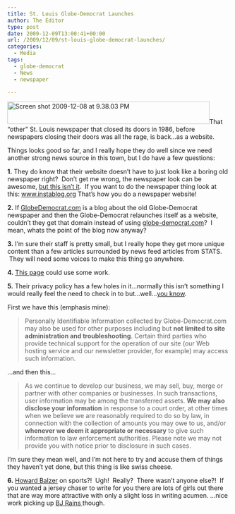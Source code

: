 ```yaml
---
title: St. Louis Globe-Democrat Launches
author: The Editor
type: post
date: 2009-12-09T13:00:41+00:00
url: /2009/12/09/st-louis-globe-democrat-launches/
categories:
  - Media
tags:
  - globe-democrat
  - News
  - newspaper

---
```

[<img class="aligncenter size-full wp-image-2520" title="Screen shot 2009-12-08 at 9.38.03 PM" src="http://punchingkitty.com/wp-content/uploads/2009/12/Screen-shot-2009-12-08-at-9.38.03-PM.png" alt="Screen shot 2009-12-08 at 9.38.03 PM" width="458" height="51" srcset="http://media.punchingkitty.com/wordpress/2009/12/Screen-shot-2009-12-08-at-9.38.03-PM.png 458w, http://media.punchingkitty.com/wordpress/2009/12/Screen-shot-2009-12-08-at-9.38.03-PM-300x33.png 300w" sizes="(max-width: 458px) 100vw, 458px" />][1]That &#8220;other&#8221; St. Louis newspaper that closed its doors in 1986, before newspapers closing their doors was all the rage, is back&#8230;as a website.

Things looks good so far, and I really hope they do well since we need another strong news source in this town, but I do have a few questions:

**1.** They do know that their website doesn&#8217;t have to just look like a boring old newspaper right?  Don&#8217;t get me wrong, the newspaper look can be awesome, <a href="http://www.globe-democrat.com/" target="_blank">but this isn&#8217;t it</a>.  If you want to do the newspaper thing look at this: <a href="http://www.instablog.org/" target="_blank">www.instablog.org</a> That&#8217;s how you do a newspaper website!

**2.** If <a href="http://www.globedemocrat.com/" target="_blank">GlobeDemocrat.com</a> is a blog about the old Globe-Democrat newspaper and then the Globe-Democrat relaunches itself as a website, couldn&#8217;t they get that domain instead of using <a href="http://www.globe-democrat.com/" target="_blank">globe-democrat.com</a>?  I mean, whats the point of the blog now anyway?

**3.** I&#8217;m sure their staff is pretty small, but I really hope they get more unique content than a few articles surrounded by news feed articles from STATS.  They will need some voices to make this thing go anywhere.

**4.** <a href="http://www.globe-democrat.com/weblogs/groups/" target="_blank">This page</a> could use some work.

**5.** Their privacy policy has a few holes in it&#8230;normally this isn&#8217;t something I would really feel the need to check in to but&#8230;well&#8230;<a href="http://punchingkitty.com/tag/kurt-greenbaum/" target="_blank">you know</a>.

First we have this (emphasis mine):

> Personally Identifiable Information collected by Globe-Democrat.com may also be used for other purposes including but **not limited to site administration and troubleshooting**. Certain third parties who provide technical support for the operation of our site (our Web hosting service and our newsletter provider, for example) may access such information.

&#8230;and then this&#8230;

> As we continue to develop our business, we may sell, buy, merge or partner with other companies or businesses. In such transactions, user information may be among the transferred assets. **We may also disclose your information** in response to a court order, at other times when we believe we are reasonably required to do so by law, in connection with the collection of amounts you may owe to us, and/or **whenever we deem it appropriate or necessary** to give such information to law enforcement authorities. Please note we may not provide you with notice prior to disclosure in such cases.

I&#8217;m sure they mean well, and I&#8217;m not here to try and accuse them of things they haven&#8217;t yet done, but this thing is like swiss cheese.

**6.** <a href="http://www.globe-democrat.com/staff/howard-balzer/" target="_blank">Howard Balzer</a> on sports?!  Ugh!  Really?  There wasn&#8217;t anyone else?!  If you wanted a jersey chaser to write for you there are lots of girls out there that are way more attractive with only a slight loss in writing acumen. &#8230;nice work picking up <a href="http://www.globe-democrat.com/staff/bj-rains/" target="_blank">BJ Rains </a>though.

 [1]: http://punchingkitty.com/wp-content/uploads/2009/12/Screen-shot-2009-12-08-at-9.38.03-PM.png